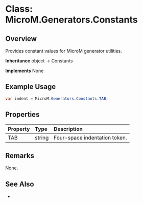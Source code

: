# Class: MicroM.Generators.Constants
## Overview
Provides constant values for MicroM generator utilities.

**Inheritance**
object -> Constants

**Implements**
None

## Example Usage
```csharp
var indent = MicroM.Generators.Constants.TAB;
```
## Properties
| Property | Type | Description |
|:------------|:-------------|:-------------|
| TAB | string | Four-space indentation token. |

## Remarks
None.

## See Also
-
